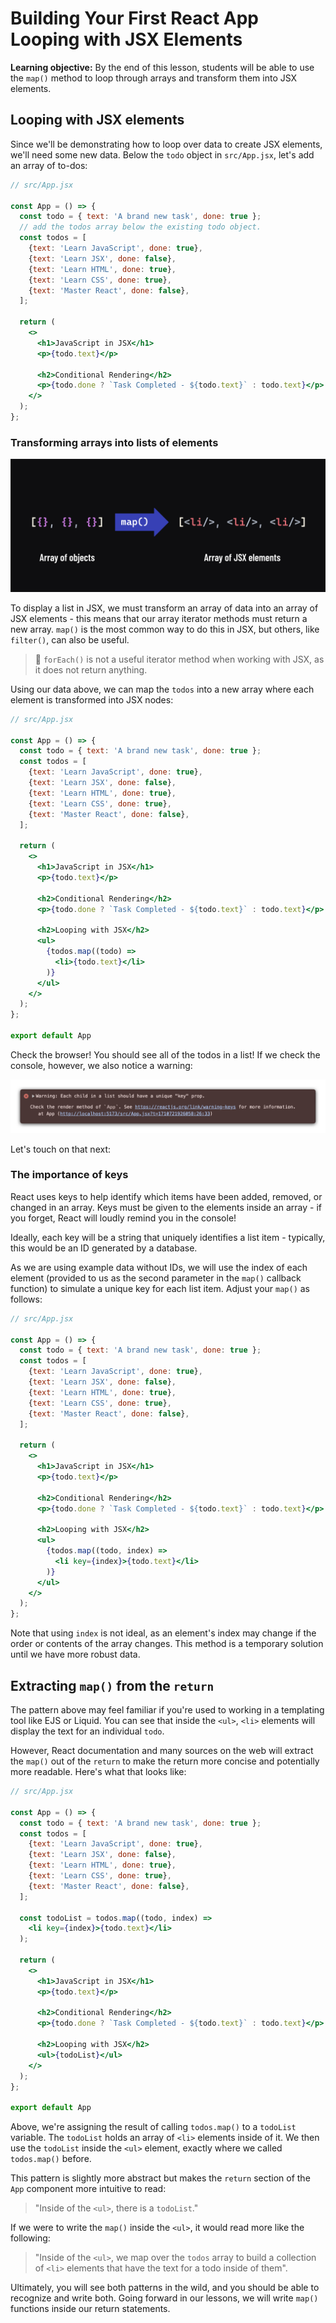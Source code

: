 <h1>
  <span class="headline">Building Your First React App</span>
  <span class="subhead">Looping with JSX Elements</span>
</h1>

**Learning objective:** By the end of this lesson, students will be able to use the `map()` method to loop through arrays and transform them into JSX elements.

## Looping with JSX elements

Since we'll be demonstrating how to loop over data to create JSX elements, we'll need some new data. Below the `todo` object in `src/App.jsx`, let's add an array of to-dos:

```jsx
// src/App.jsx

const App = () => {
  const todo = { text: 'A brand new task', done: true };
  // add the todos array below the existing todo object.
  const todos = [
    {text: 'Learn JavaScript', done: true},
    {text: 'Learn JSX', done: false},
    {text: 'Learn HTML', done: true},
    {text: 'Learn CSS', done: true},
    {text: 'Master React', done: false},
  ];

  return (
    <>
      <h1>JavaScript in JSX</h1>
      <p>{todo.text}</p>

      <h2>Conditional Rendering</h2>
      <p>{todo.done ? `Task Completed - ${todo.text}` : todo.text}</p>
    </>
  );
};
```

### Transforming arrays into lists of elements

![The `map()` method in React](./assets/mapping-in-react.png)

To display a list in JSX, we must transform an array of data into an array of JSX elements - this means that our array iterator methods must return a new array. `map()` is the most common way to do this in JSX, but others, like `filter()`, can also be useful.

> 🚨 `forEach()` is not a useful iterator method when working with JSX, as it does not return anything.

Using our data above, we can map the `todos` into a new array where each element is transformed into JSX nodes:

```jsx
// src/App.jsx

const App = () => {
  const todo = { text: 'A brand new task', done: true };
  const todos = [
    {text: 'Learn JavaScript', done: true},
    {text: 'Learn JSX', done: false},
    {text: 'Learn HTML', done: true},
    {text: 'Learn CSS', done: true},
    {text: 'Master React', done: false},
  ];

  return (
    <>
      <h1>JavaScript in JSX</h1>
      <p>{todo.text}</p>

      <h2>Conditional Rendering</h2>
      <p>{todo.done ? `Task Completed - ${todo.text}` : todo.text}</p>

      <h2>Looping with JSX</h2>
      <ul>
        {todos.map((todo) =>
          <li>{todo.text}</li>
        )}
      </ul>
    </>
  );
};

export default App
```

Check the browser! You should see all of the todos in a list! If we check the console, however, we also notice a warning:

![Warning](./assets/warning.png)

Let's touch on that next:

### The importance of keys

React uses keys to help identify which items have been added, removed, or changed in an array. Keys must be given to the elements inside an array - if you forget, React will loudly remind you in the console!

Ideally, each key will be a string that uniquely identifies a list item - typically, this would be an ID generated by a database.

As we are using example data without IDs, we will use the index of each element (provided to us as the second parameter in the `map()` callback function) to simulate a unique key for each list item. Adjust your `map()` as follows:

```jsx
// src/App.jsx

const App = () => {
  const todo = { text: 'A brand new task', done: true };
  const todos = [
    {text: 'Learn JavaScript', done: true},
    {text: 'Learn JSX', done: false},
    {text: 'Learn HTML', done: true},
    {text: 'Learn CSS', done: true},
    {text: 'Master React', done: false},
  ];

  return (
    <>
      <h1>JavaScript in JSX</h1>
      <p>{todo.text}</p>

      <h2>Conditional Rendering</h2>
      <p>{todo.done ? `Task Completed - ${todo.text}` : todo.text}</p>

      <h2>Looping with JSX</h2>
      <ul>
        {todos.map((todo, index) =>
          <li key={index}>{todo.text}</li>
        )}
      </ul>
    </>
  );
};
```

Note that using `index` is not ideal, as an element's index may change if the order or contents of the array changes. This method is a temporary solution until we have more robust data.

## Extracting `map()` from the `return`

The pattern above may feel familiar if you're used to working in a templating tool like EJS or Liquid. You can see that inside the `<ul>`, `<li>` elements will display the text for an individual `todo`.

However, React documentation and many sources on the web will extract the `map()` out of the `return` to make the return more concise and potentially more readable. Here's what that looks like:

```jsx
// src/App.jsx

const App = () => {
  const todo = { text: 'A brand new task', done: true };
  const todos = [
    {text: 'Learn JavaScript', done: true},
    {text: 'Learn JSX', done: false},
    {text: 'Learn HTML', done: true},
    {text: 'Learn CSS', done: true},
    {text: 'Master React', done: false},
  ];

  const todoList = todos.map((todo, index) =>
    <li key={index}>{todo.text}</li>
  );

  return (
    <>
      <h1>JavaScript in JSX</h1>
      <p>{todo.text}</p>

      <h2>Conditional Rendering</h2>
      <p>{todo.done ? `Task Completed - ${todo.text}` : todo.text}</p>

      <h2>Looping with JSX</h2>
      <ul>{todoList}</ul>
    </>
  );
};

export default App
```

Above, we're assigning the result of calling `todos.map()` to a `todoList` variable. The `todoList` holds an array of `<li>` elements inside of it. We then use the `todoList` inside the `<ul>` element, exactly where we called `todos.map()` before.

This pattern is slightly more abstract but makes the `return` section of the `App` component more intuitive to read:

> "Inside of the `<ul>`, there is a `todoList`."

If we were to write the `map()` inside the `<ul>`, it would read more like the following:

> "Inside of the `<ul>`, we map over the `todos` array to build a collection of `<li>` elements that have the text for a todo inside of them".

Ultimately, you will see both patterns in the wild, and you should be able to recognize and write both. Going forward in our lessons, we will write `map()` functions inside our return statements.
